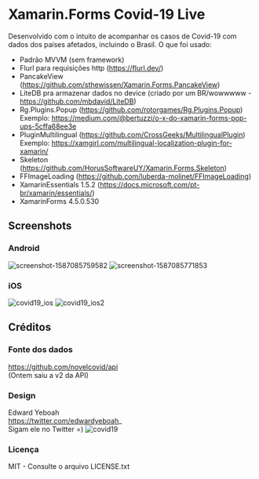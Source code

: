 # Xamarin.Forms Covid-19 Live
Desenvolvido com o intuito de acompanhar os casos de Covid-19 com dados dos países afetados, incluindo o Brasil.
O que foi usado:
- Padrão MVVM (sem framework)
- Flurl para requisições http (https://flurl.dev/)
- PancakeView (https://github.com/sthewissen/Xamarin.Forms.PancakeView)
- LiteDB pra armazenar dados no device (criado por um BR/wowwwww - https://github.com/mbdavid/LiteDB)
- Rg.Plugins.Popup (https://github.com/rotorgames/Rg.Plugins.Popup)
Exemplo: https://medium.com/@bertuzzi/o-x-do-xamarin-forms-pop-ups-5cffa68ee3e
- PluginMultilingual (https://github.com/CrossGeeks/MultilingualPlugin)
Exemplo: https://xamgirl.com/multilingual-localization-plugin-for-xamarin/
- Skeleton (https://github.com/HorusSoftwareUY/Xamarin.Forms.Skeleton)
- FFImageLoading (https://github.com/luberda-molinet/FFImageLoading)
- XamarinEssentials 1.5.2 (https://docs.microsoft.com/pt-br/xamarin/essentials/)
- XamarinForms 4.5.0.530

## Screenshots
### Android
![screenshot-1587085759582](https://user-images.githubusercontent.com/11803107/79569740-92832100-808e-11ea-80cf-db85f1bc7bf9.png)
![screenshot-1587085771853](https://user-images.githubusercontent.com/11803107/79569955-fb6a9900-808e-11ea-9f6a-7f8c11155903.png)

### iOS
![covid19_ios](https://user-images.githubusercontent.com/11803107/79571517-aed48d00-8091-11ea-9d11-9506759ad475.PNG)
![covid19_ios2](https://user-images.githubusercontent.com/11803107/79571578-ca3f9800-8091-11ea-9f30-a0569bf7b404.PNG)

## Créditos
### Fonte dos dados
https://github.com/novelcovid/api <br/>
(Ontem saiu a v2 da API) 
### Design
Edward Yeboah <br/>
https://twitter.com/edwardyeboah_ <br/>Sigam ele no Twitter =)
![covid19](https://user-images.githubusercontent.com/11803107/79572192-e42daa80-8092-11ea-96c5-406265f25ab7.jpg)

### Licença
MIT - Consulte o arquivo LICENSE.txt
